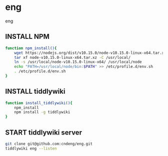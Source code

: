 # eng
eng

## INSTALL NPM
```bash
function npm_install(){
    wget https://nodejs.org/dist/v10.15.0/node-v10.15.0-linux-x64.tar.xz
    tar xf node-v10.15.0-linux-x64.tar.xz -C /usr/local/
    ln -s /usr/local/node-v10.15.0-linux-x64/ /usr/local/node
    echo "PATH=/usr/local/node/bin:$PATH" >> /etc/profile.d/env.sh
    . /etc/profile.d/env.sh
}
```

## INSTALL tiddlywiki

```bash
function install_tiddlywiki(){
    npm_install
    npm install -g tiddlywiki
}
```
## START tiddlywiki server

```bash
git clone git@github.com:cndeng/eng.git
tiddlywiki eng --listen
```
